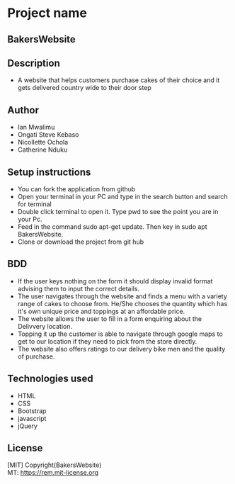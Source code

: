 # Project name
## BakersWebsite

## Description
- A website that helps customers purchase cakes of their choice and it gets delivered country wide to their door step



## Author
- Ian Mwalimu
- Ongati Steve Kebaso
- Nicollette Ochola
- Catherine Nduku

## Setup instructions
- You can fork the application from github
- Open your terminal in your PC and type in the search button and search for terminal
- Double click terminal to open it. Type pwd to see the point you are in your Pc.
- Feed in the command sudo apt-get update. Then key in sudo apt BakersWebsite.
- Clone or download the project from git hub 

## BDD
- If the user keys nothing on the form it should display invalid format advising them to input the correct details.
- The user navigates through the website and finds a menu with a variety range of cakes to choose from. He/She chooses the quantity          which has it's own unique price and toppings at an affordable price.
- The website allows the user to fill in a form enquiring about the Delivvery location. 
- Topping it up  the customer is able to navigate through google maps  to get to our location if they need to pick from the store directly.
- The website also offers ratings to our delivery bike men and the quality of purchase.

## Technologies used
- HTML
- CSS
- Bootstrap
- javascript
- jQuery

## License
[MIT] Copyright(BakersWebsite)<br>
MT:  https://rem.mit-license.org
